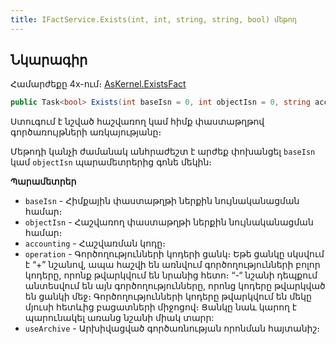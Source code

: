 ```yaml
---
title: IFactService.Exists(int, int, string, string, bool) մեթոդ
---
```


## Նկարագիր

Համարժեքը 4x-ում։ [AsKernel.ExistsFact](https://armsoft.github.io/as4x-docs/HTM/ProgrGuide/Functions/Functions/AccManagement/ExistsFact.html)

```c#
public Task<bool> Exists(int baseIsn = 0, int objectIsn = 0, string accounting = "", string operation = "", bool useArchive = true);
```

Ստուգում է նշված հաշվառող կամ հիմք փաստաթղթով գործառույթների առկայությանը։

Մեթոդի կանչի ժամանակ անհրաժեշտ է արժեք փոխանցել `baseIsn` կամ `objectIsn` պարամետրերից գոնե մեկին։

**Պարամետրեր**

* `baseIsn` - Հիմքային փաստաթղթի ներքին նույնականացման համար։
* `objectIsn` - Հաշվառող փաստաթղթի ներքին նույնականացման համար։
* `accounting` - Հաշվառման կոդը։
* `operation` - Գործողությունների կոդերի ցանկ։ 
  Եթե ցանկը սկսվում է “+” նշանով, ապա հաշվի են առնվում գործողությունների բոլոր կոդերը, որոնք թվարկվում են նրանից հետո։ 
  “-“ նշանի դեպքում անտեսվում են այն գործողությունները, որոնց կոդերը թվարկված են ցանկի մեջ։ 
  Գործողությունների կոդերը թվարկվում են մեկը մյուսի հետևից բացատների միջոցով։ 
  Ցանկը նաև կարող է պարունակել առանց նշանի միակ տարր:
* `useArchive` - Արխիվացված գործառնության որոնման հայտանիշ։
